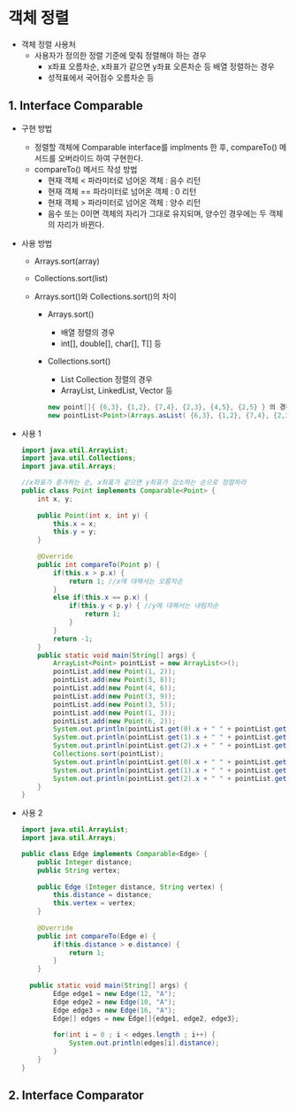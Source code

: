 # 객체 정렬

* 객체 정렬 사용처
  * 사용자가 정의한 정렬 기준에 맞춰 정렬해야 하는 경우
    * x좌표 오름차순, x좌표가 같으면 y좌표 오른차순 등 배열 정렬하는 경우
    * 성적표에서 국어점수 오름차순 등

## 1. Interface Comparable

* 구현 방법

  * 정렬할 객체에 Comparable interface를 implments 한 후, compareTo() 메서드를 오버라이드 하여 구현한다.
  * compareTo() 메서드 작성 방법
    * 현재 객체 < 파라미터로 넘어온 객체 : 음수 리턴
    * 현재 객체 == 파라미터로 넘어온 객체 : 0 리턴
    * 현재 객체 > 파라미터로 넘어온 객체 : 양수 리턴
    * 음수 또는 0이면 객체의 자리가 그대로 유지되며, 양수인 경우에는 두 객체의 자리가 바뀐다.

* 사용 방법

  * Arrays.sort(array)

  * Collections.sort(list)

  * Arrays.sort()와 Collections.sort()의 차이

    * Arrays.sort()

      * 배열 정렬의 경우
      * int[], double[], char[], T[] 등

    * Collections.sort()

      * List Collection 정렬의 경우
      * ArrayList, LinkedList, Vector 등

      ~~~java
      new point[]{ {6,3}, {1,2}, {7,4}, {2,3}, {4,5}, {2,5} } 의 경우 배열이기 때문에 Arrays.sort() 사용
      new pointList<Point>(Arrays.asList( {6,3}, {1,2}, {7,4}, {2,3}, {4,5}, {2,5} )) 의 경우 ArrayList이기 때문에 Collections.sort()를 사용
      ~~~

* 사용 1

  ~~~java
  import java.util.ArrayList;
  import java.util.Collections;
  import java.util.Arrays;
  
  //x좌표가 증가하는 순, x좌표가 같으면 y좌표가 감소하는 순으로 정렬하라
  public class Point implements Comparable<Point> {
      int x, y;
      
      public Point(int x, int y) {
          this.x = x;
          this.y = y;
      }
      
      @Override
      public int compareTo(Point p) {
          if(this.x > p.x) {
              return 1; //x에 대해서는 오름차순
          }
          else if(this.x == p.x) {
              if(this.y < p.y) { //y에 대해서는 내림차순
                  return 1;
              }
          }
          return -1;
      }
      public static void main(String[] args) {
          ArrayList<Point> pointList = new ArrayList<>();
          pointList.add(new Point(1, 2));
          pointList.add(new Point(3, 8));
          pointList.add(new Point(4, 6));
          pointList.add(new Point(3, 9));
          pointList.add(new Point(3, 5));
          pointList.add(new Point(1, 3));
          pointList.add(new Point(6, 2));
          System.out.println(pointList.get(0).x + " " + pointList.get(0).y);
          System.out.println(pointList.get(1).x + " " + pointList.get(1).y);
          System.out.println(pointList.get(2).x + " " + pointList.get(2).y);
          Collections.sort(pointList);
          System.out.println(pointList.get(0).x + " " + pointList.get(0).y);
          System.out.println(pointList.get(1).x + " " + pointList.get(1).y);
          System.out.println(pointList.get(2).x + " " + pointList.get(2).y);
      }
  }
  ~~~

* 사용 2

  ```java
  import java.util.ArrayList;
  import java.util.Arrays;
  
  public class Edge implements Comparable<Edge> {
      public Integer distance;
      public String vertex;
      
      public Edge (Integer distance, String vertex) {
          this.distance = distance;
          this.vertex = vertex;
      }
      
      @Override
      public int compareTo(Edge e) {
          if(this.distance > e.distance) {
              return 1;
          }
      }
      
  	public static void main(String[] args) {
          Edge edge1 = new Edge(12, "A");
          Edge edge2 = new Edge(10, "A");
          Edge edge3 = new Edge(16, "A");
          Edge[] edges = new Edge[]{edge1, edge2, edge3};
          
          for(int i = 0 ; i < edges.length ; i++) {
              System.out.println(edges[i].distance);
          }
      }
  }
  ```

  

## 2. Interface Comparator

